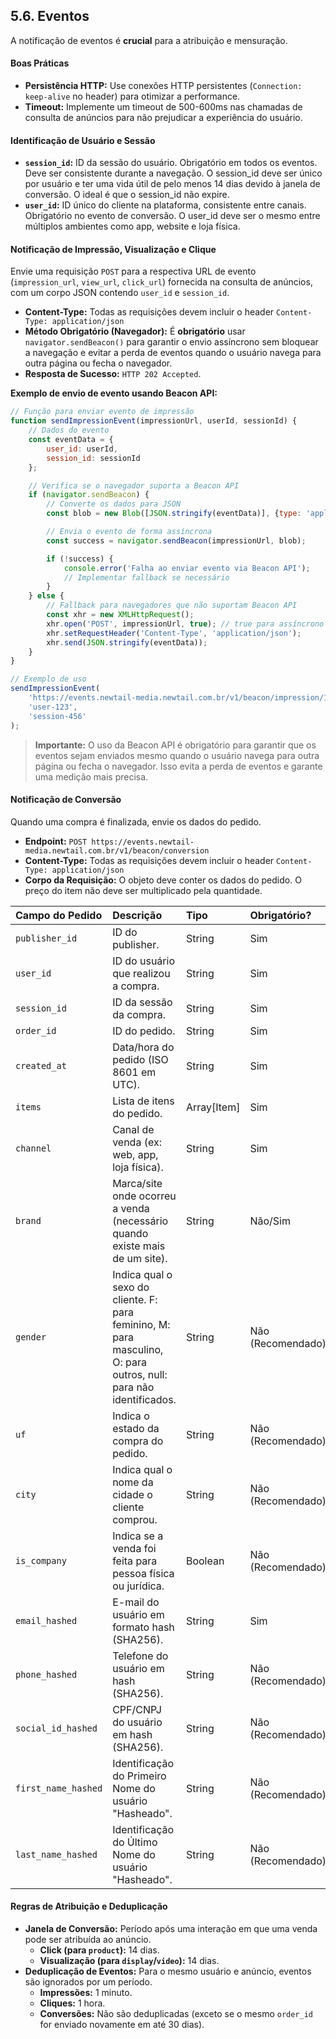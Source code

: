 ## 5.6. Eventos

A notificação de eventos é **crucial** para a atribuição e mensuração.

#### Boas Práticas

*   **Persistência HTTP:** Use conexões HTTP persistentes (`Connection: keep-alive` no header) para otimizar a performance.
*   **Timeout:** Implemente um timeout de 500-600ms nas chamadas de consulta de anúncios para não prejudicar a experiência do usuário.

#### **Identificação de Usuário e Sessão**

*   **`session_id`:** ID da sessão do usuário. Obrigatório em todos os eventos. Deve ser consistente durante a navegação. O session_id deve ser único por usuário e ter uma vida útil de pelo menos 14 dias devido à janela de conversão. O ideal é que o session_id não expire.
*   **`user_id`:** ID único do cliente na plataforma, consistente entre canais. Obrigatório no evento de conversão. O user_id deve ser o mesmo entre múltiplos ambientes como app, website e loja física.

#### **Notificação de Impressão, Visualização e Clique**

Envie uma requisição `POST` para a respectiva URL de evento (`impression_url`, `view_url`, `click_url`) fornecida na consulta de anúncios, com um corpo JSON contendo `user_id` e `session_id`.

*   **Content-Type:** Todas as requisições devem incluir o header `Content-Type: application/json`
*   **Método Obrigatório (Navegador):** É **obrigatório** usar `navigator.sendBeacon()` para garantir o envio assíncrono sem bloquear a navegação e evitar a perda de eventos quando o usuário navega para outra página ou fecha o navegador.
*   **Resposta de Sucesso:** `HTTP 202 Accepted`.

**Exemplo de envio de evento usando Beacon API:**

```javascript
// Função para enviar evento de impressão
function sendImpressionEvent(impressionUrl, userId, sessionId) {
    // Dados do evento
    const eventData = {
        user_id: userId,
        session_id: sessionId
    };

    // Verifica se o navegador suporta a Beacon API
    if (navigator.sendBeacon) {
        // Converte os dados para JSON
        const blob = new Blob([JSON.stringify(eventData)], {type: 'application/json'});

        // Envia o evento de forma assíncrona
        const success = navigator.sendBeacon(impressionUrl, blob);

        if (!success) {
            console.error('Falha ao enviar evento via Beacon API');
            // Implementar fallback se necessário
        }
    } else {
        // Fallback para navegadores que não suportam Beacon API
        const xhr = new XMLHttpRequest();
        xhr.open('POST', impressionUrl, true); // true para assíncrono
        xhr.setRequestHeader('Content-Type', 'application/json');
        xhr.send(JSON.stringify(eventData));
    }
}

// Exemplo de uso
sendImpressionEvent(
    'https://events.newtail-media.newtail.com.br/v1/beacon/impression/123456',
    'user-123',
    'session-456'
);
```

> **Importante:** O uso da Beacon API é obrigatório para garantir que os eventos sejam enviados mesmo quando o usuário navega para outra página ou fecha o navegador. Isso evita a perda de eventos e garante uma medição mais precisa.

#### **Notificação de Conversão**

Quando uma compra é finalizada, envie os dados do pedido.

*   **Endpoint:** `POST https://events.newtail-media.newtail.com.br/v1/beacon/conversion`
*   **Content-Type:** Todas as requisições devem incluir o header `Content-Type: application/json`
*   **Corpo da Requisição:** O objeto deve conter os dados do pedido. O preço do item não deve ser multiplicado pela quantidade.

| Campo do Pedido | Descrição | Tipo | Obrigatório? |
| :--- | :--- | :--- | :--- |
| `publisher_id` | ID do publisher. | String | Sim |
| `user_id` | ID do usuário que realizou a compra. | String | Sim |
| `session_id` | ID da sessão da compra. | String | Sim |
| `order_id` | ID do pedido. | String | Sim |
| `created_at` | Data/hora do pedido (ISO 8601 em UTC). | String | Sim |
| `items` | Lista de itens do pedido. | Array[Item] | Sim |
| `channel` | Canal de venda (ex: web, app, loja física). | String | Sim |
| `brand` | Marca/site onde ocorreu a venda (necessário quando existe mais de um site). | String | Não/Sim |
| `gender` | Indica qual o sexo do cliente. F: para feminino, M: para masculino, O: para outros, null: para não identificados. | String | Não (Recomendado) |
| `uf` | Indica o estado da compra do pedido. | String | Não (Recomendado) |
| `city` | Indica qual o nome da cidade o cliente comprou. | String | Não (Recomendado) |
| `is_company` | Indica se a venda foi feita para pessoa física ou jurídica. | Boolean | Não (Recomendado) |
| `email_hashed` | E-mail do usuário em formato hash (SHA256). | String | Sim |
| `phone_hashed`| Telefone do usuário em hash (SHA256). | String | Não (Recomendado) |
| `social_id_hashed`| CPF/CNPJ do usuário em hash (SHA256). | String | Não (Recomendado) |
| `first_name_hashed` | Identificação do Primeiro Nome do usuário "Hasheado". | String | Não (Recomendado) |
| `last_name_hashed` | Identificação do Último Nome do usuário "Hasheado". | String | Não (Recomendado) |

#### **Regras de Atribuição e Deduplicação**

*   **Janela de Conversão:** Período após uma interação em que uma venda pode ser atribuída ao anúncio.
    *   **Click (para `product`):** 14 dias.
    *   **Visualização (para `display`/`video`):** 14 dias.
*   **Deduplicação de Eventos:** Para o mesmo usuário e anúncio, eventos são ignorados por um período.
    *   **Impressões:** 1 minuto.
    *   **Cliques:** 1 hora.
    *   **Conversões:** Não são deduplicadas (exceto se o mesmo `order_id` for enviado novamente em até 30 dias).
